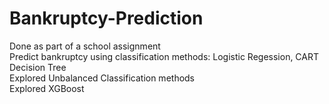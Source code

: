 # Bankruptcy-Prediction
Done as part of a school assignment
<br> Predict bankruptcy using classification methods: Logistic Regession, CART Decision Tree
<br> Explored Unbalanced Classification methods
<br> Explored XGBoost
